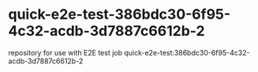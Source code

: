 # quick-e2e-test-386bdc30-6f95-4c32-acdb-3d7887c6612b-2
repository for use with E2E test job quick-e2e-test:386bdc30-6f95-4c32-acdb-3d7887c6612b-2
